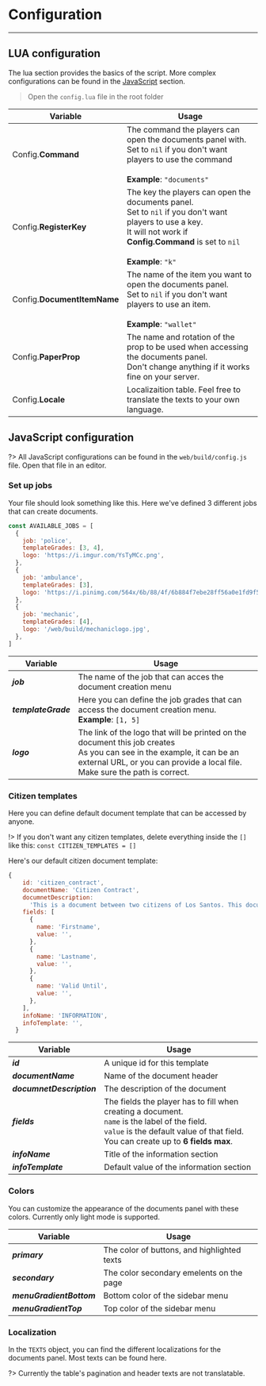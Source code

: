 # Configuration

---

## LUA configuration

The lua section provides the basics of the script. More complex configurations can be found in the [JavaScript](#javascript-configuration) section.

> Open the `config.lua` file in the root folder

| Variable                    | Usage                                                                                                                                                                                                  |
| --------------------------- | ------------------------------------------------------------------------------------------------------------------------------------------------------------------------------------------------------ |
| Config.**Command**          | The command the players can open the documents panel with.<br />Set to `nil` if you don't want players to use the command<br /><br />**Example**: `"documents"`                                        |
| Config.**RegisterKey**      | The key the players can open the documents panel.<br />Set to `nil` if you don't want players to use a key.<br />It will not work if **Config.Command** is set to `nil` <br /><br />**Example**: `"k"` |
| Config.**DocumentItemName** | The name of the item you want to open the documents panel.<br />Set to `nil` if you don't want players to use an item.<br /><br />**Example**: `"wallet"`                                              |
| Config.**PaperProp**        | The name and rotation of the prop to be used when accessing the documents panel.<br />Don't change anything if it works fine on your server.                                                           |
| Config.**Locale**           | Localizaition table. Feel free to translate the texts to your own language.                                                                                                                            |

## JavaScript configuration

?> All JavaScript configurations can be found in the `web/build/config.js` file. Open that file in an editor.

### Set up jobs

Your file should look something like this. Here we've defined 3 different jobs that can create documents.

```js
const AVAILABLE_JOBS = [
  {
    job: 'police',
    templateGrades: [3, 4],
    logo: 'https://i.imgur.com/YsTyMCc.png',
  },
  {
    job: 'ambulance',
    templateGrades: [3],
    logo: 'https://i.pinimg.com/564x/6b/88/4f/6b884f7ebe28ff56a0e1fd9f5c47890a.jpg',
  },
  {
    job: 'mechanic',
    templateGrades: [4],
    logo: '/web/build/mechaniclogo.jpg',
  },
]
```

| Variable            | Usage                                                                                                                                                                                                     |
| ------------------- | --------------------------------------------------------------------------------------------------------------------------------------------------------------------------------------------------------- |
| **_job_**           | The name of the job that can acces the document creation menu                                                                                                                                             |
| **_templateGrade_** | Here you can define the job grades that can access the document creation menu.<br />**Example**: `[1, 5]`                                                                                                 |
| **_logo_**          | The link of the logo that will be printed on the document this job creates<br />As you can see in the example, it can be an external URL, or you can provide a local file. Make sure the path is correct. |

### Citizen templates

Here you can define default document template that can be accessed by anyone.

!> If you don't want any citizen templates, delete everything inside the `[]` like this: `const CITIZEN_TEMPLATES = []`

Here's our default citizen document template:

```js
{
    id: 'citizen_contract',
    documentName: 'Citizen Contract',
    documnetDescription:
      'This is a document between two citizens of Los Santos. This document is an official legal document.',
    fields: [
      {
        name: 'Firstname',
        value: '',
      },
      {
        name: 'Lastname',
        value: '',
      },
      {
        name: 'Valid Until',
        value: '',
      },
    ],
    infoName: 'INFORMATION',
    infoTemplate: '',
  }
```

| Variable                  | Usage                                                                                                                                                                                            |
| ------------------------- | ------------------------------------------------------------------------------------------------------------------------------------------------------------------------------------------------ |
| **_id_**                  | A unique id for this template                                                                                                                                                                    |
| **_documentName_**        | Name of the document header                                                                                                                                                                      |
| **_documnetDescription_** | The description of the document                                                                                                                                                                  |
| **_fields_**              | The fields the player has to fill when creating a document.<br />`name` is the label of the field.<br />`value` is the default value of that field. <br />You can create up to **6 fields max**. |
| **_infoName_**            | Title of the information section                                                                                                                                                                 |
| **_infoTemplate_**        | Default value of the information section                                                                                                                                                         |

### Colors

You can customize the appearance of the documents panel with these colors. Currently only light mode is supported.

| Variable                 | Usage                                       |
| ------------------------ | ------------------------------------------- |
| **_primary_**            | The color of buttons, and highlighted texts |
| **_secondary_**          | The color secondary emelents on the page    |
| **_menuGradientBottom_** | Bottom color of the sidebar menu            |
| **_menuGradientTop_**    | Top color of the sidebar menu               |

### Localization

In the `TEXTS` object, you can find the different localizations for the documents panel. Most texts can be found here.

?> Currently the table's pagination and header texts are not translatable.
